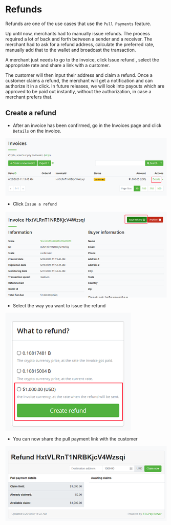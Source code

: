 # Refunds

Refunds are one of the use cases that use the `Pull Payments` feature.

Up until now, merchants had to manually issue refunds.
The process required a lot of back and forth between a sender and a receiver. The merchant had to ask for a refund address, calculate the preferred rate, manually add that to the wallet and broadcast the transaction.

A merchant just needs to go to the invoice, click Issue refund , select the appropriate rate and share a link with a customer.

The customer will then input their address and claim a refund. Once a customer claims a refund, the merchant will get a notification and can authorize it in a click.
In future releases, we will look into payouts which are approved to be paid out instantly, without the authorization, in case a merchant prefers that.

## Create a refund

* After an invoice has been confirmed, go in the Invoices page and click `Details` on the invoice.

![9](./img/pull-payments/9.png)

* Click `Issue a refund`

![10](./img/pull-payments/10.png)

* Select the way you want to issue the refund

![11](./img/pull-payments/11.png)

* You can now share the pull payment link with the customer

![12](./img/pull-payments/12.png)
